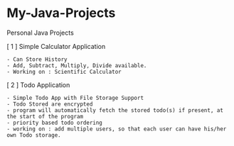# My-Java-Projects
Personal Java Projects

[ 1 ] Simple Calculator Application

    - Can Store History
    - Add, Subtract, Multiply, Divide available.
    - Working on : Scientific Calculator

[ 2 ] Todo Application 

    - Simple Todo App with File Storage Support
    - Todo Stored are encrypted
    - program will automatically fetch the stored todo(s) if present, at the start of the program
    - priority based todo ordering
    - working on : add multiple users, so that each user can have his/her own Todo storage.